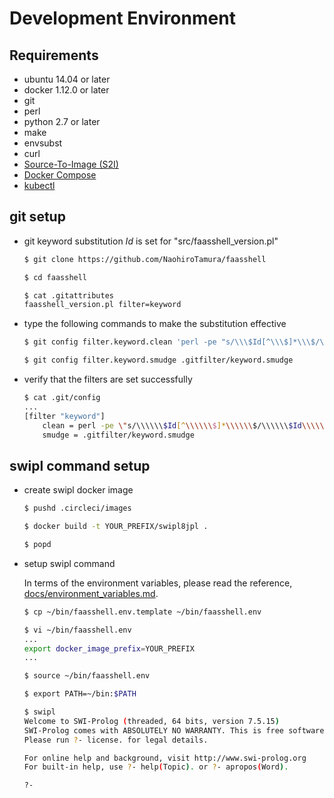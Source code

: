 # Development Environment

## Requirements

* ubuntu 14.04 or later
* docker 1.12.0 or later
* git
* perl
* python 2.7 or later
* make
* envsubst
* curl
* [Source-To-Image (S2I)](https://github.com/openshift/source-to-image/releases)
* [Docker Compose](https://docs.docker.com/compose/install/)
* [kubectl](https://kubernetes.io/docs/tasks/tools/install-kubectl/)

## git setup

* git keyword substitution $Id$ is set for "src/faasshell_version.pl"

    ```sh
    $ git clone https://github.com/NaohiroTamura/faasshell

    $ cd faasshell

    $ cat .gitattributes
    faasshell_version.pl filter=keyword
    ```

* type the following commands to make the substitution effective

    ```sh
    $ git config filter.keyword.clean 'perl -pe "s/\\\$Id[^\\\$]*\\\$/\\\$Id\\\$/"'

    $ git config filter.keyword.smudge .gitfilter/keyword.smudge
    ```

* verify that the filters are set successfully

    ```sh
    $ cat .git/config
    ...
    [filter "keyword"]
        clean = perl -pe \"s/\\\\\\$Id[^\\\\\\$]*\\\\\\$/\\\\\\$Id\\\\\\$/\"
        smudge = .gitfilter/keyword.smudge
    ```

## swipl command setup

* create swipl docker image

    ```sh
    $ pushd .circleci/images

    $ docker build -t YOUR_PREFIX/swipl8jpl .

    $ popd
    ```

* setup swipl command

    In terms of the environment variables, please read the reference,
    [docs/environment_variables.md](docs/environment_variables.md).

    ```sh
    $ cp ~/bin/faasshell.env.template ~/bin/faasshell.env

    $ vi ~/bin/faasshell.env
    ...
    export docker_image_prefix=YOUR_PREFIX
    ...

    $ source ~/bin/faasshell.env

    $ export PATH=~/bin:$PATH

    $ swipl
    Welcome to SWI-Prolog (threaded, 64 bits, version 7.5.15)
    SWI-Prolog comes with ABSOLUTELY NO WARRANTY. This is free software.
    Please run ?- license. for legal details.

    For online help and background, visit http://www.swi-prolog.org
    For built-in help, use ?- help(Topic). or ?- apropos(Word).

    ?-
    ```

